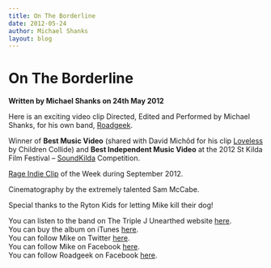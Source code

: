 ```yaml
---
title: On The Borderline
date: 2012-05-24
author: Michael Shanks
layout: blog
---
```

# On The Borderline

**Written by Michael Shanks on 24th May 2012**

Here is an exciting video clip Directed, Edited and Performed by Michael Shanks, for his own band, [Roadgeek](https://www.facebook.com/roadgeekmusic).

Winner of **Best Music Video** (shared with David Michôd for his clip [Loveless](http://bluetonguefilms.com/music-videos/children-collide-loveless/) by Children Collide) and **Best Independent Music Video** at the 2012 St Kilda Film Festival – [SoundKilda](http://www.stkildafilmfestival.com.au/2012-s2/page-145/soundkilda "SoundKilda") Competition.

[Rage Indie Clip](http://www.abc.net.au/rage/) of the Week during September 2012.

Cinematography by the extremely talented Sam McCabe.

Special thanks to the Ryton Kids for letting Mike kill their dog!

You can listen to the band on The Triple J Unearthed website [here](http://www.triplejunearthed.com/roadgeek).  
You can buy the album on iTunes [here](http://ltnt.tv/roadgeekitunes).  
You can follow Mike on Twitter [here](http://www.twitter.com/timtimfed).  
You can follow Mike on Facebook [here](http://www.facebook.com/timtimfed).  
You can follow Roadgeek on Facebook [here](https://www.facebook.com/roadgeekmusic).